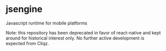 # jsengine
Javascript runtime for mobile platforms

Note: this repository has been deprecated in favor of react-native and kept around for historical interest only. 
No further active development is expected from Cliqz.
